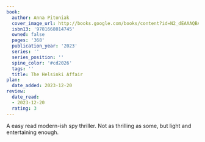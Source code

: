```yaml
---
book:
  author: Anna Pitoniak
  cover_image_url: http://books.google.com/books/content?id=N2_dEAAAQBAJ&printsec=frontcover&img=1&zoom=1&edge=curl&source=gbs_api
  isbn13: '9781668014745'
  owned: false
  pages: '368'
  publication_year: '2023'
  series: ''
  series_position: ''
  spine_color: '#cd2026'
  tags: ''
  title: The Helsinki Affair
plan:
  date_added: 2023-12-20
review:
  date_read:
  - 2023-12-20
  rating: 3
---
```

A easy read modern-ish spy thriller. Not as thrilling as some, but light and entertaining enough.

